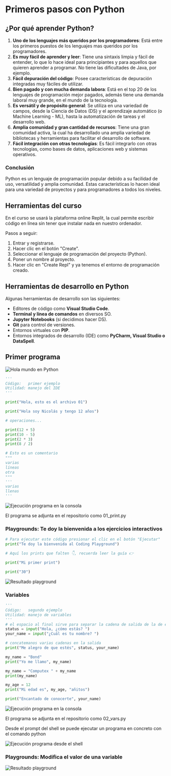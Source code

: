 # Primeros pasos con Python

## ¿Por qué aprender Python?

1. **Uno de los lenguajes más queridos por los programadores**: Está entre los primeros puestos de los lenguajes mas queridos por los programadores.
2. **Es muy fácil de aprender y leer**: Tiene una sintaxis limpia y fácil de entender, lo que lo hace ideal para principiantes y para aquellos que quieren aprender a programar. No tiene las dificultades de Java, por ejemplo.
3. **Fácil depuración del código**: Posee características de depuración integradas muy fáciles de utilizar.
4. **Bien pagado y con mucha demanda labora**: Está en el top 20 de los lenguajes de programación mejor pagados, además tiene una demanda laboral muy grande, en el mundo de la tecnología.
5. **Es versátil y de propósito general**: Se utiliza en una variedad de campos, desde la Ciencia de Datos (DS) y el aprendizaje automático (o Machine Learning - ML), hasta la automatización de tareas y el desarrollo web.
6. **Amplia comunidad y gran cantidad de recursos**: Tiene una gran comunidad activa, la cual ha desarrollado una amplia variedad de bibliotecas y herramientas para facilitar el desarrollo de software.
7. **Fácil integración con otras tecnologías**: Es fácil integrarlo con otras tecnologías, como bases de datos, aplicaciones web y sistemas operativos.

### **Conclusión**

Python es un lenguaje de programación popular debido a su facilidad de uso, versatilidad y amplia comunidad. Estas características lo hacen ideal para una variedad de proyectos y para programadores a todos los niveles.

## Herramientas del curso

En el curso se usará la plataforma online Replit, la cual permite escribir código en línea sin tener que instalar nada en nuestro ordenador.

Pasos a seguir:

1. Entrar y registrarse.
2. Hacer clic en el botón "Create".
3. Seleccionar el lenguaje de programación del proyecto (Python).
4. Poner un nombre al proyecto.
5. Hacer clic en "Create Repl" y ya tenemos el entorno de programación creado.

## Herramientas de desarrollo en Python

Algunas herramientas de desarrollo son las siguientes:

* Editores de código como **Visual Studio Code**.
* **Terminal y línea de comandos** en diversos SO.
* **Jupyter Notebooks** (si decidimos hacer DS).
* **Git** para control de versiones.
* Entornos virtuales con **PIP**.
* Entornos integrados de desarrollo (IDE) como **PyCharm, Visual Studio o DataSpell**.

## Primer programa

![Hola mundo en Python](https://i.imgur.com/rPXhr1t.png)

````python
'''
Código:   primer ejemplo
Utilidad: manejo del IDE
'''

print("Hola, esto es el archivo 01")

print("Hola soy Nicolás y tengo 12 años")

# operaciones...

print(12 + 5)
print(10 - 5)
print(2 * 3)
print(8 / 2)

# Esto es un comentario
"""
varias
líneas
otra
"""
'''
varias 
llenas
'''

````

![Ejecución programa en la consola](https://i.imgur.com/1sCj5qt.png)

El programa se adjunta en el repositorio como 01_print.py

### Playgrounds: Te doy la bienvenida a los ejercicios interactivos

````python
# Para ejecutar este código presionar el clic en el botón "Ejecutar"
print("Te doy la bienvenida al Coding Playground")

# Aquí los prints que falten 👇, recuerda leer la guía 👉

print("Mi primer print")

print("30")

````

![Resultado playground](https://i.imgur.com/MPJY0wR.png)

### Variables

````python
'''
Código:   segundo ejemplo
Utilidad: manejo de variables
'''
# el espacio al final sirve para separar la cadena de salida de la de entrada
status = input("Hola, ¿cómo estás? ")
your_name = input("¿Cuál es tu nombre? ")

# concatemanos varias cadenas en la salida
print("Me alegro de que estés", status, your_name)

my_name = "Bond"
print("Yo me llamo", my_name)

my_name = "Computex " + my_name
print(my_name)

my_age = 12
print("Mi edad es", my_age, "añitos")

print("Encantado de conocerte", your_name)
````

![Ejecución programa en la consola](https://i.imgur.com/MDZBo4z.png)

El programa se adjunta en el repositorio como 02_vars.py

Desde el prompt del shell se puede ejecutar un programa en concreto con el comando python

![Ejecución programa desde el shell](https://i.imgur.com/N0wUxAI.png)

### Playgrounds: Modifica el valor de una variable

![Resultado playground](https://i.imgur.com/cVPJ1TI.png)
